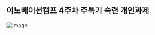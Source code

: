 ## 이노베이션캠프 4주차 주특기 숙련 개인과제

![image](https://user-images.githubusercontent.com/110373500/186623777-519f514b-5964-41b7-9c6d-e9a5e06e56af.png)
